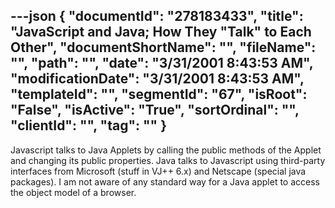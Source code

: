 ---json
{
  "documentId": "278183433",
  "title": "JavaScript and Java; How They &quot;Talk&quot; to Each Other",
  "documentShortName": "",
  "fileName": "",
  "path": "",
  "date": "3/31/2001 8:43:53 AM",
  "modificationDate": "3/31/2001 8:43:53 AM",
  "templateId": "",
  "segmentId": "67",
  "isRoot": "False",
  "isActive": "True",
  "sortOrdinal": "",
  "clientId": "",
  "tag": ""
}
---

Javascript talks to Java Applets by calling the public methods of the Applet and changing its public properties. Java talks to Javascript using third-party interfaces from Microsoft (stuff in VJ++ 6.x) and Netscape (special java packages). I am not aware of any standard way for a Java applet to access the object model of a browser.
